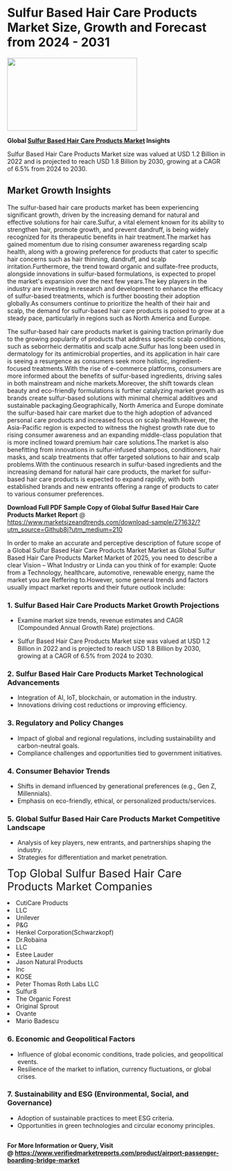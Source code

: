 <H1>Sulfur Based Hair Care Products Market Size, Growth and Forecast from 2024 - 2031</H1><img class="aligncenter size-medium wp-image-584254" src="https://thirdeyenews.in/wp-content/uploads/2024/09/Global-Market-Research-300x168.jpeg" alt="" width="300" height="168" /><p><strong>Global&nbsp;<a href="https://www.marketsizeandtrends.com/download-sample/271632/?utm_source=Github8j?utm_medium=210">Sulfur Based Hair Care Products Market</a> Insights</strong></p><p>Sulfur Based Hair Care Products Market size was valued at USD 1.2 Billion in 2022 and is projected to reach USD 1.8 Billion by 2030, growing at a CAGR of 6.5% from 2024 to 2030.</p><p><h2>Market Growth Insights</h2> <p>The sulfur-based hair care products market has been experiencing significant growth, driven by the increasing demand for natural and effective solutions for hair care.Sulfur, a vital element known for its ability to strengthen hair, promote growth, and prevent dandruff, is being widely recognized for its therapeutic benefits in hair treatment.The market has gained momentum due to rising consumer awareness regarding scalp health, along with a growing preference for products that cater to specific hair concerns such as hair thinning, dandruff, and scalp irritation.Furthermore, the trend toward organic and sulfate-free products, alongside innovations in sulfur-based formulations, is expected to propel the market's expansion over the next few years.The key players in the industry are investing in research and development to enhance the efficacy of sulfur-based treatments, which is further boosting their adoption globally.As consumers continue to prioritize the health of their hair and scalp, the demand for sulfur-based hair care products is poised to grow at a steady pace, particularly in regions such as North America and Europe.</p> <p>The sulfur-based hair care products market is gaining traction primarily due to the growing popularity of products that address specific scalp conditions, such as seborrheic dermatitis and scalp acne.Sulfur has long been used in dermatology for its antimicrobial properties, and its application in hair care is seeing a resurgence as consumers seek more holistic, ingredient-focused treatments.With the rise of e-commerce platforms, consumers are more informed about the benefits of sulfur-based ingredients, driving sales in both mainstream and niche markets.Moreover, the shift towards clean beauty and eco-friendly formulations is further catalyzing market growth as brands create sulfur-based solutions with minimal chemical additives and sustainable packaging.Geographically, North America and Europe dominate the sulfur-based hair care market due to the high adoption of advanced personal care products and increased focus on scalp health.However, the Asia-Pacific region is expected to witness the highest growth rate due to rising consumer awareness and an expanding middle-class population that is more inclined toward premium hair care solutions.The market is also benefitting from innovations in sulfur-infused shampoos, conditioners, hair masks, and scalp treatments that offer targeted solutions to hair and scalp problems.With the continuous research in sulfur-based ingredients and the increasing demand for natural hair care products, the market for sulfur-based hair care products is expected to expand rapidly, with both established brands and new entrants offering a range of products to cater to various consumer preferences.</p> <p><span class=""><strong>Download Full PDF Sample Copy of Global Sulfur Based Hair Care Products Market Report</strong> @ <a href="https://www.marketsizeandtrends.com/download-sample/271632/?utm_source=Github8j?utm_medium=210" target="_blank">https://www.marketsizeandtrends.com/download-sample/271632/?utm_source=Github8j?utm_medium=210</a></span></p><p>In order to make an accurate and perceptive description of future scope of a Global&nbsp;Sulfur Based Hair Care Products Market Market as Global&nbsp;Sulfur Based Hair Care Products Market Market of 2025, you need to describe a clear Vision &ndash; What Industry or Linda can you think of for example: Quote from a Technology, healthcare, automotive, renewable energy, name the market you are Reffering to.However, some general trends and factors usually impact market reports and their future outlook include:</p><h3>1.&nbsp;<strong>Sulfur Based Hair Care Products Market Growth Projections</strong></h3><ul><li>Examine market size trends, revenue estimates and CAGR (Compounded Annual Growth Rate) projections.</li><li><p>Sulfur Based Hair Care Products Market size was valued at USD 1.2 Billion in 2022 and is projected to reach USD 1.8 Billion by 2030, growing at a CAGR of 6.5% from 2024 to 2030.</p></li></ul><h3>2.&nbsp;<strong>Sulfur Based Hair Care Products Market Technological Advancements</strong></h3><ul><li>Integration of AI, IoT, blockchain, or automation in the industry.</li><li>Innovations driving cost reductions or improving efficiency.</li></ul><h3>3.&nbsp;<strong>Regulatory and Policy Changes</strong></h3><ul><li>Impact of global and regional regulations, including sustainability and carbon-neutral goals.</li><li>Compliance challenges and opportunities tied to government initiatives.</li></ul><h3>4.&nbsp;<strong>Consumer Behavior Trends</strong></h3><ul><li>Shifts in demand influenced by generational preferences (e.g., Gen Z, Millennials).</li><li>Emphasis on eco-friendly, ethical, or personalized products/services.</li></ul><h3>5.&nbsp;<strong>Global Sulfur Based Hair Care Products Market Competitive Landscape</strong></h3><ul><li>Analysis of key players, new entrants, and partnerships shaping the industry.</li><li>Strategies for differentiation and market penetration.</li></ul><p data-pm-slice="1 1 []"><span style="color: inherit; font-family: inherit; font-size: 25px;">Top Global Sulfur Based Hair Care Products Market Companies</span></p><div class="" data-test-id=""><p><li>CutiCare Products</li><li> LLC</li><li> Unilever</li><li> P&G</li><li> Henkel Corporation(Schwarzkopf)</li><li> Dr.Robaina</li><li> LLC</li><li> Estee Lauder</li><li> Jason Natural Products</li><li> Inc</li><li> KOSE</li><li> Peter Thomas Roth Labs LLC</li><li> Sulfur8</li><li> The Organic Forest</li><li> Original Sprout</li><li> Ovante</li><li> Mario Badescu</li></p></div><h3>6.&nbsp;<strong>Economic and Geopolitical Factors</strong></h3><ul><li>Influence of global economic conditions, trade policies, and geopolitical events.</li><li>Resilience of the market to inflation, currency fluctuations, or global crises.</li></ul><h3>7.&nbsp;<strong>Sustainability and ESG (Environmental, Social, and Governance)</strong></h3><ul><li>Adoption of sustainable practices to meet ESG criteria.</li><li>Opportunities in green technologies and circular economy principles.</li></ul><h2><strong style="font-size: 14px;">For More Information or Query, Visit @&nbsp;</strong><a style="background-color: #ffffff; font-size: 14px;" href="https://www.marketsizeandtrends.com/report/sulfur-based-hair-care-products-market/" target="_blank">https://www.verifiedmarketreports.com/product/airport-passenger-boarding-bridge-market</a></h2>